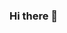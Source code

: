 ### Hi there 👋

<!--
**LisaCapelle/LisaCapelle** is a ✨ _special_ ✨ repository because its `README.md` (this file) appears on your GitHub profile.

Here are some ideas to get you started:

- 🌱 I’m currently learning on Web Devt
- 📫 How to reach me: capelle-expertise.com
